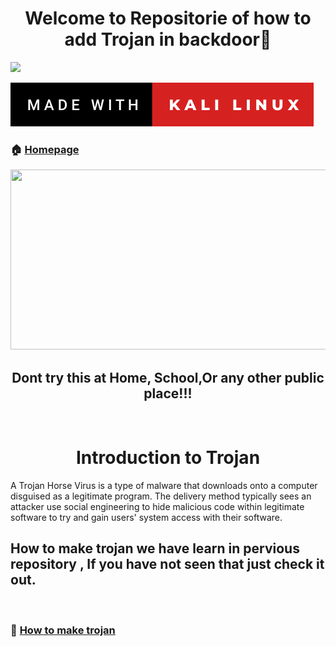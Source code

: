 <h1 align="center">Welcome to Repositorie of how to add Trojan in backdoor👋</h1>
<p>
<img src="https://img.shields.io/badge/version-0.1-blue.svg?cacheSeconds=2592000" />
</p>

<img src="https://raw.githubusercontent.com/AnandKatariya/Kali-Linux-Jupyter-Notebook-Installation/a9eea7518be7dadfdc60ac934d98e59735590209/Image/made-with-kali-linux.svg" >

### 🏠 [Homepage](https://github.com/AnandKatariya?tab=repositories)

<p align =center >
  <img src="https://media.tenor.com/-r6mKisZ_ycAAAAM/tokusatsu-ultraman.gif" height='288' width='512' />
</p>

<h2 align="center"> Dont try this at Home, School,Or any other public place!!! </h2>
<br>

<h1 align="center"> Introduction to Trojan</h1>

<p>
A Trojan Horse Virus is a type of malware that downloads onto a computer disguised as a legitimate program. The delivery method typically sees an attacker use social engineering to hide malicious code within legitimate software to try and gain users' system access with their software.
  <P/>

  <h2> How to make trojan we have learn in pervious repository , If you have not seen that just check it out. </h2>
<br>

### 📌 [How to make trojan](https://github.com/AnandKatariya/Create-Trojan)
